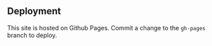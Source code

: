 ## Deployment

This site is hosted on Github Pages.  Commit a change to the `gh-pages` branch to deploy.
